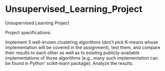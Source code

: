 # Unsupervised_Learning_Project
Unsupervised Learning Project

Project specifications:

Implement 3 well-known clustering algorithms (don’t pick K-means
whose implementation will be covered in the assignment), test them,
and compare their results to each other as well as to existing
publicly-available implementations of those algorithms (e.g., many such
implementation can be found in Python’ scikit-learn package). Analyze
the results.
